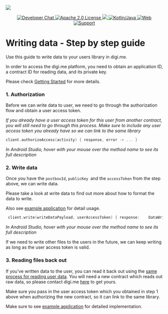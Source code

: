 ![](https://securedownloads.digi.me/partners/digime/SDKReadmeBanner.png)

<p align="center">
    <a href="https://developers.digi.me/slack/join">
        <img src="https://img.shields.io/badge/chat-slack-blueviolet.svg" alt="Developer Chat">
    </a>
    <a href="../../LICENSE">
        <img src="https://img.shields.io/badge/license-apache 2.0-blue.svg" alt="Apache 2.0 License">
    </a>
    <a href="#">
    	<img src="https://img.shields.io/badge/build-passing-brightgreen.svg">
    </a>
    <a href="https://kotlinlang.org">
        <img src="https://img.shields.io/badge/language-kotlin/java-ff69b4.svg" alt="Kotlin/Java">
    </a>
    <a href="https://developers.digi.me">
        <img src="https://img.shields.io/badge/web-digi.me-red.svg" alt="Web">
    </a>
    <a href="https://digime.freshdesk.com/support/home">
        <img src="https://img.shields.io/badge/support-freshdesk-721744.svg" alt="Support">
    </a>
</p>



# Writing data - Step by step guide

Use this guide to write data to your users library in digi.me.

In order to access the digi.me platform, you need to obtain an application ID, a contract ID for reading data, and its private key.

Please check [Getting Started](start.md) for more details. 

### 1. Authorization

Before we can write data to user, we need to go through the authorization flow and obtain a user access token.

*If you already have a user access token for this user from another contract, you will still need to go through this process. Make sure to include any user access token you already have so we can link to the same library*

```kotlin
client.authorizeAccess(activity) { response, error -> ... }
```

*In Android Studio, hover with your mouse over the method name to see its full description*

### 2. Write data

Once you have the `postboxId`, `publicKey `and the `accessToken` from the step above, we can write data.

Please take a look at write data to find out more about how to format the data to write.

Also see [example application](#) for detail usage.

```kotlin
 client.write(writeDataPayload, userAccessToken) { response:	DataWriteResponse?, error ->	...	}
```

*In Android Studio, hover with your mouse over the method name to see its full description*

If we need to write other files to the users in the future, we can keep writing as long as the user access token is valid.

### 3. Reading files back out

If you've written data to the user, you can read it back out using the [same process for reading user data](read-data-overview.md). You will need a new contract which reads out raw data, so please contact digi.me [here](https://go.digi.me/developers/register) to get yours.

Make sure you pass in the user access token which you obtained in step 1 above when authorizing the new contract, so it can link to the same library.

Make sure to see [example application](#) for detailed implementation. 